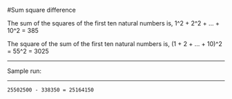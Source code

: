 #Sum square difference

The sum of the squares of the first ten natural numbers is,
    1^2 + 2^2 + ... + 10^2 = 385

The square of the sum of the first ten natural numbers is,
    (1 + 2 + ... + 10)^2 = 55^2 = 3025

************************************************************************************************************************************************************
Sample run:
************************************************************************************************************************************************************

    25502500 - 338350 = 25164150
